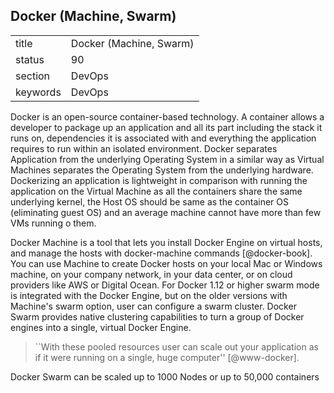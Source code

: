 ## Docker (Machine, Swarm)


|          |                         |
| -------- | ----------------------- |
| title    | Docker (Machine, Swarm) | 
| status   | 90                      |
| section  | DevOps                  |
| keywords | DevOps                  |



Docker is an open-source container-based technology. A container
allows a developer to package up an application and all its part
including the stack it runs on, dependencies it is associated with and
everything the application requires to run within an isolated
environment. Docker separates Application from the underlying
Operating System in a similar way as Virtual Machines separates the
Operating System from the underlying hardware. Dockerizing an
application is lightweight in comparison with running the application
on the Virtual Machine as all the containers share the same underlying
kernel, the Host OS should be same as the container OS (eliminating
guest OS) and an average machine cannot have more than few VMs running
o them.

Docker Machine is a tool that lets you install Docker Engine on
virtual hosts, and manage the hosts with docker-machine commands
[@docker-book]. You can use Machine to create Docker hosts on
your local Mac or Windows machine, on your company network, in your
data center, or on cloud providers like AWS or Digital Ocean. For
Docker 1.12 or higher swarm mode is integrated with the Docker Engine,
but on the older versions with Machine's swarm option, user can
configure a swarm cluster. Docker Swarm provides native clustering
capabilities to turn a group of Docker engines into a single, virtual
Docker Engine.

> ``With these pooled resources user can scale out your application as
> if it were running on a single, huge computer'' [@www-docker].

Docker Swarm can be scaled up to 1000 Nodes or up
to 50,000 containers
     
